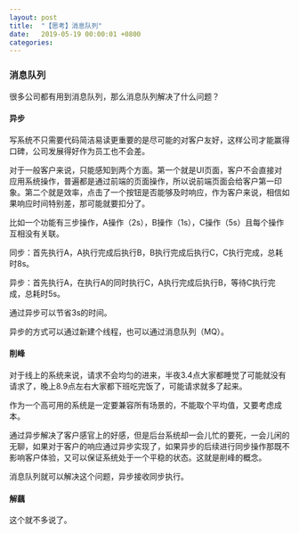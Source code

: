 ```yaml
---
layout: post
title:  "【思考】消息队列"
date:   2019-05-19 00:00:01 +0800
categories: 
---
```


### 消息队列

很多公司都有用到消息队列，那么消息队列解决了什么问题？

#### 异步

写系统不只需要代码简洁易读更重要的是尽可能的对客户友好，这样公司才能赢得口碑，公司发展得好作为员工也不会差。

对于一般客户来说，只能感知到两个方面。第一个就是UI页面，客户不会直接对应用系统操作，普遍都是通过前端的页面操作，所以说前端页面会给客户第一印象。第二个就是效率，点击了一个按钮是否能够及时响应，作为客户来说，相信如果响应时间特别差，那可能就要扣分了。

比如一个功能有三步操作，A操作（2s），B操作（1s），C操作（5s）且每个操作互相没有关联。

同步：首先执行A，A执行完成后执行B，B执行完成后执行C，C执行完成，总耗时8s。

异步：首先执行A，在执行A的同时执行C，A执行完成后执行B，等待C执行完成，总耗时5s。

通过异步可以节省3s的时间。

异步的方式可以通过新建个线程，也可以通过消息队列（MQ）。

#### 削峰

对于线上的系统来说，请求不会均匀的进来，半夜3.4点大家都睡觉了可能就没有请求了，晚上8.9点左右大家都下班吃完饭了，可能请求就多了起来。

作为一个高可用的系统是一定要兼容所有场景的，不能取个平均值，又要考虑成本。

通过异步解决了客户感官上的好感，但是后台系统却一会儿忙的要死，一会儿闲的无聊，如果对于客户的响应通过异步实现了，如果异步的后续进行同步操作那既不影响客户体验，又可以保证系统处于一个平稳的状态。这就是削峰的概念。

消息队列就可以解决这个问题，异步接收同步执行。

#### 解藕

这个就不多说了。